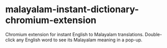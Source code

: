 # malayalam-instant-dictionary-chromium-extension
Chromium extension for instant English to Malayalam translations. Double-click any English word to see its Malayalam meaning in a pop-up.
